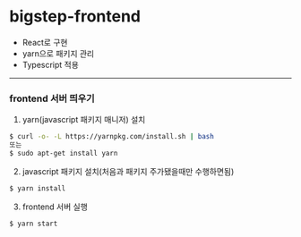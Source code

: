 # bigstep-frontend
* React로 구현
* yarn으로 패키지 관리
* Typescript 적용

---

### frontend 서버 띄우기

1. yarn(javascript 패키지 매니저) 설치
```bash
$ curl -o- -L https://yarnpkg.com/install.sh | bash
또는
$ sudo apt-get install yarn
```

2. javascript 패키지 설치(처음과 패키지 주가됐을때만 수행하면됨)
```bash
$ yarn install
```

3. frontend 서버 실행
```bash
$ yarn start
```
